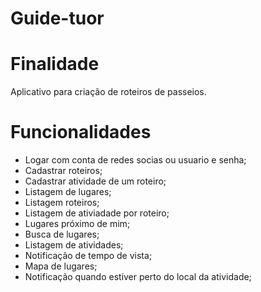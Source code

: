 # Guide-tuor

# Finalidade 
  Aplicativo para criação de roteiros de passeios. 

# Funcionalidades

- Logar com conta de redes socias ou usuario e senha;
- Cadastrar roteiros;
- Cadastrar atividade de um roteiro;
- Listagem de lugares;
- Listagem roteiros;
- Listagem de ativiadade por roteiro;
- Lugares próximo de mim;
- Busca de lugares;
- Listagem de atividades;
- Notificação de tempo de vista;
- Mapa de lugares;
- Notificação quando estiver perto do local da atividade;
